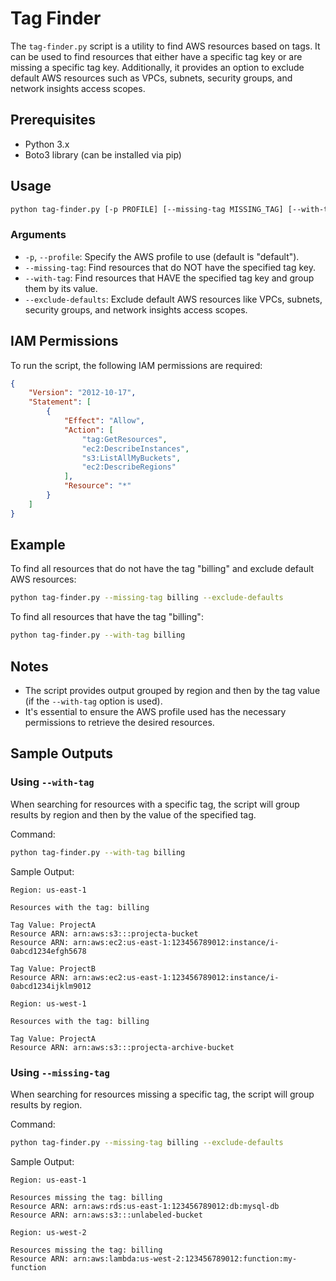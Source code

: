 # Tag Finder

The `tag-finder.py` script is a utility to find AWS resources based on tags.
It can be used to find resources that either have a specific tag key or are missing a specific tag key. Additionally, it provides an option to exclude default AWS resources such as VPCs, subnets, security groups, and network insights access scopes.

## Prerequisites

- Python 3.x
- Boto3 library (can be installed via pip)

## Usage

```bash
python tag-finder.py [-p PROFILE] [--missing-tag MISSING_TAG] [--with-tag WITH_TAG] [--exclude-defaults]
```

### Arguments

- `-p`, `--profile`: Specify the AWS profile to use (default is "default").
- `--missing-tag`: Find resources that do NOT have the specified tag key.
- `--with-tag`: Find resources that HAVE the specified tag key and group them by its value.
- `--exclude-defaults`: Exclude default AWS resources like VPCs, subnets, security groups, and network insights access scopes.

## IAM Permissions

To run the script, the following IAM permissions are required:

```json
{
    "Version": "2012-10-17",
    "Statement": [
        {
            "Effect": "Allow",
            "Action": [
                "tag:GetResources",
                "ec2:DescribeInstances",
                "s3:ListAllMyBuckets",
                "ec2:DescribeRegions"
            ],
            "Resource": "*"
        }
    ]
}
```

## Example

To find all resources that do not have the tag "billing" and exclude default AWS resources:

```bash
python tag-finder.py --missing-tag billing --exclude-defaults
```

To find all resources that have the tag "billing":

```bash
python tag-finder.py --with-tag billing
```

## Notes

- The script provides output grouped by region and then by the tag value (if the `--with-tag` option is used).
- It's essential to ensure the AWS profile used has the necessary permissions to retrieve the desired resources.

## Sample Outputs

### Using `--with-tag`

When searching for resources with a specific tag, the script will group results by region and then by the value of the specified tag.

Command:
```bash
python tag-finder.py --with-tag billing
```

Sample Output:
```
Region: us-east-1

Resources with the tag: billing

Tag Value: ProjectA
Resource ARN: arn:aws:s3:::projecta-bucket
Resource ARN: arn:aws:ec2:us-east-1:123456789012:instance/i-0abcd1234efgh5678

Tag Value: ProjectB
Resource ARN: arn:aws:ec2:us-east-1:123456789012:instance/i-0abcd1234ijklm9012

Region: us-west-1

Resources with the tag: billing

Tag Value: ProjectA
Resource ARN: arn:aws:s3:::projecta-archive-bucket
```

### Using `--missing-tag`

When searching for resources missing a specific tag, the script will group results by region.

Command:
```bash
python tag-finder.py --missing-tag billing --exclude-defaults
```

Sample Output:
```
Region: us-east-1

Resources missing the tag: billing
Resource ARN: arn:aws:rds:us-east-1:123456789012:db:mysql-db
Resource ARN: arn:aws:s3:::unlabeled-bucket

Region: us-west-2

Resources missing the tag: billing
Resource ARN: arn:aws:lambda:us-west-2:123456789012:function:my-function
```
